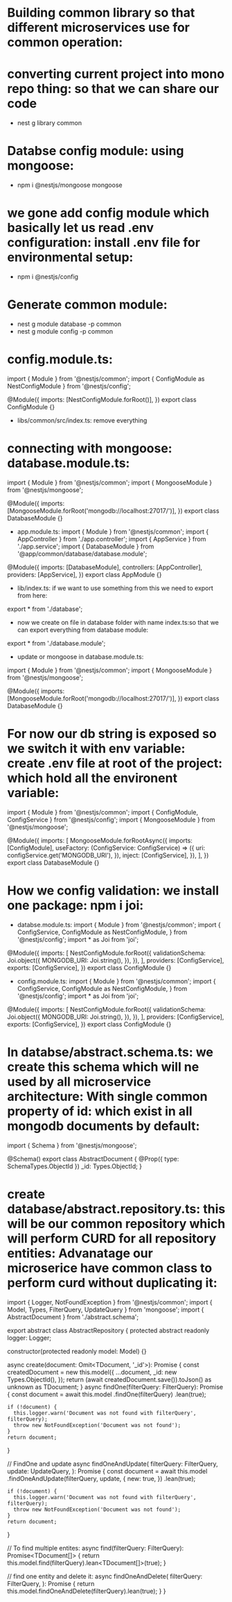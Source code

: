 # Building common library so that different microservices use for common operation:

# converting current project into mono repo thing: so that we can share our code

- nest g library common

# Databse config module: using mongoose:

- npm i @nestjs/mongoose mongoose

# we gone add config module which basically let us read .env configuration: install .env file for environmental setup:

- npm i @nestjs/config

# Generate common module:

- nest g module database -p common
- nest g module config  -p common

# config.module.ts:

import { Module } from '@nestjs/common';
import { ConfigModule as NestConfigModule } from '@nestjs/config';

@Module({
  imports: [NestConfigModule.forRoot()],
})
export class ConfigModule {}

- libs/common/src/index.ts: remove everything


# connecting with mongoose:  database.module.ts:
import { Module } from '@nestjs/common';
import { MongooseModule } from '@nestjs/mongoose';

@Module({
  imports: [MongooseModule.forRoot('mongodb://localhost:27017/')],
})
export class DatabaseModule {}

- app.module.ts:
import { Module } from '@nestjs/common';
import { AppController } from './app.controller';
import { AppService } from './app.service';
import { DatabaseModule } from '@app/common/database/database.module';

@Module({
  imports: [DatabaseModule],
  controllers: [AppController],
  providers: [AppService],
})
export class AppModule {}

- lib/index.ts: if we want to use something from this we need to export from here:

export * from './database';

- now we create on file in database folder with name index.ts:so that we can export everything from database module:
 
export * from './database.module';

- update or mongoose in database.module.ts:

import { Module } from '@nestjs/common';
import { MongooseModule } from '@nestjs/mongoose';

@Module({
  imports: [MongooseModule.forRoot('mongodb://localhost:27017/')],
})
export class DatabaseModule {}

# For now our db string is exposed so we switch it with env variable: create .env file at root of the project: which hold all the environent variable:

import { Module } from '@nestjs/common';
import { ConfigModule, ConfigService } from '@nestjs/config';
import { MongooseModule } from '@nestjs/mongoose';

@Module({
  imports: [
    MongooseModule.forRootAsync({
      imports: [ConfigModule],
      useFactory: (ConfigService: ConfigService) => ({
        uri: configService.get('MONGODB_URI'),
      }),
      inject: [ConfigService],
    }),
  ],
})
export class DatabaseModule {}

# How we config validation: we install one package: npm i joi:

- databse.module.ts:
import { Module } from '@nestjs/common';
import {
  ConfigService,
  ConfigModule as NestConfigModule,
} from '@nestjs/config';
import * as Joi from 'joi';

@Module({
  imports: [
    NestConfigModule.forRoot({
      validationSchema: Joi.object({
        MONGODB_URI: Joi.string(),
      }),
    }),
  ],
  providers: [ConfigService],
  exports: [ConfigService],
})
export class ConfigModule {}

- config.module.ts:
import { Module } from '@nestjs/common';
import {
  ConfigService,
  ConfigModule as NestConfigModule,
} from '@nestjs/config';
import * as Joi from 'joi';

@Module({
  imports: [
    NestConfigModule.forRoot({
      validationSchema: Joi.object({
        MONGODB_URI: Joi.string(),
      }),
    }),
  ],
  providers: [ConfigService],
  exports: [ConfigService],
})
export class ConfigModule {}

# In databse/abstract.schema.ts: we create this schema which will ne used by all microservice architecture: With single common property of id: which exist in all mongodb documents by default:

import { Schema } from '@nestjs/mongoose';

@Schema()
export class AbstractDocument {
  @Prop({ type: SchemaTypes.ObjectId })
  _id: Types.ObjectId;
}

# create database/abstract.repository.ts:  this will be our common repository which will perform CURD for all repository entities: Advanatage our microserice have common class to perform curd without duplicating it:

import { Logger, NotFoundException } from '@nestjs/common';
import { Model, Types, FilterQuery, UpdateQuery } from 'mongoose';
import { AbstractDocument } from './abstract.schema';

export abstract class AbstractRepository<TDocument extends AbstractDocument> {
  protected abstract readonly logger: Logger;

  constructor(protected readonly model: Model<TDocument>) {}

  async create(document: Omit<TDocument, '_id'>): Promise<TDocument> {
    const createdDocument = new this.model({
      ...document,
      _id: new Types.ObjectId(),
    });
    return (await createdDocument.save()).toJson() as unknown as TDocument;
  }
  async findOne(filterQuery: FilterQuery<TDocument>): Promise<TDocument> {
    const document = await this.model
      .findOne(filterQuery)
      .lean<TDocument>(true);

    if (!document) {
      this.logger.warn('Document was not found with filterQuery', filterQuery);
      throw new NotFoundException('Document was not found');
    }
    return document;
  }

  //  FindOne and update
  async findOneAndUpdate(
    filterQuery: FilterQuery<TDocument>,
    update: UpdateQuery<TDocument>,
  ): Promise<TDocument> {
    const document = await this.model
      .findOneAndUpdate(filterQuery, update, {
        new: true,
      })
      .lean<TDocument>(true);

    if (!document) {
      this.logger.warn('Document was not found with filterQuery', filterQuery);
      throw new NotFoundException('Document was not found');
    }
    return document;
  }

  // To find multiple entites:
  async find(filterQuery: FilterQuery<TDocument>): Promise<TDocument[]> {
    return this.model.find(filterQuery).lean<TDocument[]>(true);
  }

  // find one entity and delete it:
  async findOneAndDelete(
    filterQuery: FilterQuery<TDocument>,
  ): Promise<TDocument> {
    return this.model.findOneAndDelete(filterQuery).lean<TDocument>(true);
  }
}



















